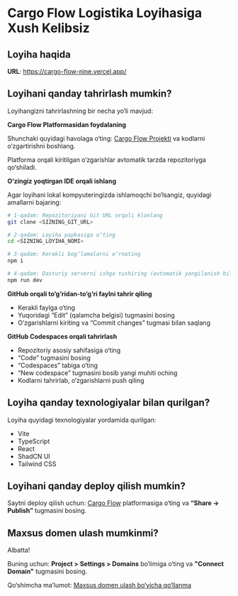 # Cargo Flow Logistika Loyihasiga Xush Kelibsiz

## Loyiha haqida

**URL**: https://cargo-flow-nine.vercel.app/

## Loyihani qanday tahrirlash mumkin?

Loyihangizni tahrirlashning bir necha yo‘li mavjud:

**Cargo Flow Platformasidan foydalaning**

Shunchaki quyidagi havolaga o‘ting: [Cargo Flow Projekti](https://cargo-flow-nine.vercel.app/) va kodlarni o‘zgartirishni boshlang.

Platforma orqali kiritilgan o‘zgarishlar avtomatik tarzda repozitoriyga qo‘shiladi.

**O‘zingiz yoqtirgan IDE orqali ishlang**

Agar loyihani lokal kompyuteringizda ishlamoqchi bo‘lsangiz, quyidagi amallarni bajaring:

```sh
# 1-qadam: Repozitoriyani Git URL orqali klonlang
git clone <SIZNING_GIT_URL>

# 2-qadam: Loyiha papkasiga o‘ting
cd <SIZNING_LOYIHA_NOMI>

# 3-qadam: Kerakli bog‘lamalarni o‘rnating
npm i

# 4-qadam: Dasturiy serverni ishga tushiring (avtomatik yangilanish bilan)
npm run dev
````

**GitHub orqali to‘g‘ridan-to‘g‘ri faylni tahrir qiling**

* Kerakli faylga o‘ting
* Yuqoridagi “Edit” (qalamcha belgisi) tugmasini bosing
* O‘zgarishlarni kiriting va “Commit changes” tugmasi bilan saqlang

**GitHub Codespaces orqali tahrirlash**

* Repozitoriy asosiy sahifasiga o‘ting
* “Code” tugmasini bosing
* “Codespaces” tabiga o‘ting
* “New codespace” tugmasini bosib yangi muhiti oching
* Kodlarni tahrirlab, o‘zgarishlarni push qiling

## Loyiha qanday texnologiyalar bilan qurilgan?

Loyiha quyidagi texnologiyalar yordamida qurilgan:

* Vite
* TypeScript
* React
* ShadCN UI
* Tailwind CSS

## Loyihani qanday deploy qilish mumkin?

Saytni deploy qilish uchun: [Cargo Flow](https://cargo-flow-nine.vercel.app/) platformasiga o‘ting va **“Share → Publish”** tugmasini bosing.

## Maxsus domen ulash mumkinmi?

Albatta!

Buning uchun: **Project > Settings > Domains** bo‘limiga o‘ting va **"Connect Domain"** tugmasini bosing.

Qo‘shimcha ma’lumot: [Maxsus domen ulash bo‘yicha qo‘llanma](https://docs.cargo-flow.uz/tips-tricks/custom-domain#step-by-step-guide)
